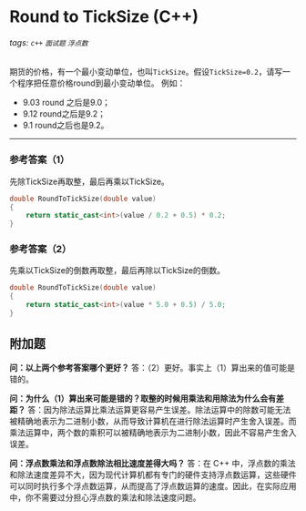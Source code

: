 # Round to TickSize (C++)

###### tags: `c++` `面试题` `浮点数`

期货的价格，有一个最小变动单位，也叫`TickSize`。假设`TickSize=0.2`，请写一个程序把任意价格round到最小变动单位。
例如：
- 9.03 round 之后是9.0；
- 9.12 round之后是9.2；
- 9.1 round之后也是9.2。

---

### 参考答案（1）

先除TickSize再取整，最后再乘以TickSize。
```cpp
double RoundToTickSize(double value)
{
    return static_cast<int>(value / 0.2 + 0.5) * 0.2;
}
```

### 参考答案（2）

先乘以TickSize的倒数再取整，最后再除以TickSize的倒数。
```cpp
double RoundToTickSize(double value)
{
    return static_cast<int>(value * 5.0 + 0.5) / 5.0;
}
```

## 附加题
**问：以上两个参考答案哪个更好？**
答：（2）更好。事实上（1）算出来的值可能是错的。

**问：为什么（1）算出来可能是错的？取整的时候用乘法和用除法为什么会有差距？**
答：因为除法运算比乘法运算更容易产生误差。除法运算中的除数可能无法被精确地表示为二进制小数，从而导致计算机在进行除法运算时产生舍入误差。而乘法运算中，两个数的乘积可以被精确地表示为二进制小数，因此不容易产生舍入误差。

**问：浮点数乘法和浮点数除法相比速度差得大吗？**
答：在 C++ 中，浮点数的乘法和除法速度差异不大，因为现代计算机都有专门的硬件支持浮点数运算，这些硬件可以同时执行多个浮点数运算，从而提高了浮点数运算的速度。因此，在实际应用中，你不需要过分担心浮点数的乘法和除法速度问题。
